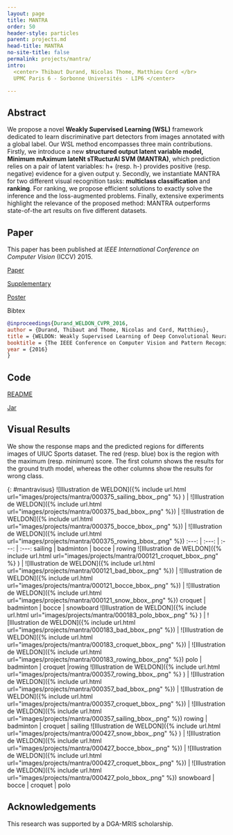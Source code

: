 ```yaml
---
layout: page
title: MANTRA
order: 50
header-style: particles
parent: projects.md
head-title: MANTRA
no-site-title: false
permalink: projects/mantra/
intro:
  <center> Thibaut Durand, Nicolas Thome, Matthieu Cord </br>
  UPMC Paris 6 - Sorbonne Universités - LIP6 </center>

---
```


## Abstract

We propose a novel **Weakly Supervised Learning (WSL)** framework dedicated to learn discriminative part detectors from images annotated with a global label. Our WSL method encompasses three main contributions. Firstly, we introduce a new **structured output latent variable model, Minimum mAximum lateNt sTRucturAl SVM (MANTRA)**, which prediction relies on a pair of latent variables: h+ (resp. h-) provides positive (resp. negative) evidence for a given output y. Secondly, we instantiate MANTRA for two different visual recognition tasks: **multiclass classification** and **ranking**. For ranking, we propose efficient solutions to exactly solve the inference and the loss-augmented problems. Finally, extensive experiments highlight the relevance of the proposed method: MANTRA outperforms state-of-the art results on five different datasets.


## Paper

This paper has been published at _IEEE International Conference on Computer Vision_ (ICCV) 2015.

[Paper](../../pdfs/2015_ICCV/Durand_MANTRA_ICCV_2015.pdf)

[Supplementary](../../pdfs/2015_ICCV/Durand_MANTRA_ICCV_2015_supp.pdf)

[Poster](../../pdfs/2015_ICCV/Durand_MANTRA_ICCV_2015_poster.pdf)

Bibtex
```bibtex
@inproceedings{Durand_WELDON_CVPR_2016,
author = {Durand, Thibaut and Thome, Nicolas and Cord, Matthieu},
title = {WELDON: Weakly Supervised Learning of Deep Convolutional Neural Networks},
booktitle = {The IEEE Conference on Computer Vision and Pattern Recognition (CVPR)},
year = {2016}
}
```

## Code

[README](../pdfs/2015_ICCV/README.md)

[Jar](../pdfs/2015_ICCV/mantra.jar)

<!-- code matlab visu / github / code java / code scala / code python -->

## Visual Results

We show the response maps and the predicted regions for differents images of UIUC Sports dataset. The red (resp. blue) box is the region with the maximum (resp. minimum) score. The first column shows the results for the ground truth model, whereas the other columns show the results for wrong class.

{: #mantravisus}
![Illustration de WELDON]({% include url.html url="images/projects/mantra/000375_sailing_bbox_.png" %} ) | ![Illustration de WELDON]({% include url.html url="images/projects/mantra/000375_bad_bbox_.png" %}) | ![Illustration de WELDON]({% include url.html url="images/projects/mantra/000375_bocce_bbox_.png" %}) | ![Illustration de WELDON]({% include url.html url="images/projects/mantra/000375_rowing_bbox_.png" %})
:---: | :---: | :---: | :---:
sailing     | badminton     | bocce     | rowing
![Illustration de WELDON]({% include url.html url="images/projects/mantra/000121_croquet_bbox_.png" %} ) | ![Illustration de WELDON]({% include url.html url="images/projects/mantra/000121_bad_bbox_.png" %}) | ![Illustration de WELDON]({% include url.html url="images/projects/mantra/000121_bocce_bbox_.png" %}) | ![Illustration de WELDON]({% include url.html url="images/projects/mantra/000121_snow_bbox_.png" %})
croquet     | badminton     | bocce     | snowboard
![Illustration de WELDON]({% include url.html url="images/projects/mantra/000183_polo_bbox_.png" %} ) | ![Illustration de WELDON]({% include url.html url="images/projects/mantra/000183_bad_bbox_.png" %}) | ![Illustration de WELDON]({% include url.html url="images/projects/mantra/000183_croquet_bbox_.png" %}) | ![Illustration de WELDON]({% include url.html url="images/projects/mantra/000183_rowing_bbox_.png" %})
polo        | badminton	    | croquet   |rowing
![Illustration de WELDON]({% include url.html url="images/projects/mantra/000357_rowing_bbox_.png" %} ) | ![Illustration de WELDON]({% include url.html url="images/projects/mantra/000357_bad_bbox_.png" %}) | ![Illustration de WELDON]({% include url.html url="images/projects/mantra/000357_croquet_bbox_.png" %}) | ![Illustration de WELDON]({% include url.html url="images/projects/mantra/000357_sailing_bbox_.png" %})
rowing      | badminton	    | croquet   | sailing
![Illustration de WELDON]({% include url.html url="images/projects/mantra/000427_snow_bbox_.png" %} ) | ![Illustration de WELDON]({% include url.html url="images/projects/mantra/000427_bocce_bbox_.png" %}) | ![Illustration de WELDON]({% include url.html url="images/projects/mantra/000427_croquet_bbox_.png" %}) | ![Illustration de WELDON]({% include url.html url="images/projects/mantra/000427_polo_bbox_.png" %})
snowboard   | bocce         | croquet   | polo



## Acknowledgements

This research was supported by a DGA-MRIS scholarship.
